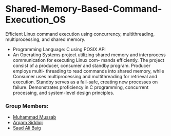 <h1>Shared-Memory-Based-Command-Execution_OS</h1>

<p>Efficient Linux command execution using concurrency, multithreading, multiprocessing, and shared memory.</p>
<ul>
<li>Programming Language: C using POSIX API</li>

<li>An Operating Systems project utilizing shared memory and interprocess communication for executing Linux com-
mands efficiently. The project consist of a producer, consumer and standby program. Producer employs multi-
threading to read commands into shared memory, while Consumer uses multiprocessing and multithreading for
retrieval and execution. Standby serves as a fail-safe, creating new processes on failure. Demonstrates proficiency
in C programming, concurrent processing, and system-level design principles.
</li>
</ul>
<h3>Group Members:</h3>
<ul>
  <li><a href="https://github.com/Mussab2003" target="_blank">Muhammad Mussab</a></li>
  <li><a href="https://github.com/Arqam-Siddiqi" target="_blank">Arqam Siddiqi</a></li>
  <li><a href="https://github.com/SaadAliBaig84" target="_blank">Saad Ali Baig</a></li>
</ul>


